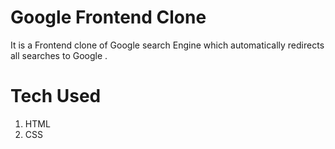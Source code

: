 # Google Frontend Clone

It is a Frontend clone of Google search Engine which automatically redirects all searches to Google .

# Tech Used 

1. HTML
2. CSS

